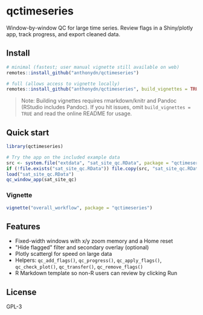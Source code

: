 # qctimeseries

Window-by-window QC for large time series. Review flags in a Shiny/plotly app, track progress, and export cleaned data.

## Install

```r
# minimal (fastest; user manual vignette still available on web)
remotes::install_github("anthonydn/qctimeseries")

# full (allows access to vignette locally)
remotes::install_github("anthonydn/qctimeseries", build_vignettes = TRUE)
```

> Note: Building vignettes requires rmarkdown/knitr and Pandoc (RStudio includes Pandoc). If you hit issues, omit `build_vignettes = TRUE` and read the online README for usage.

## Quick start

```r
library(qctimeseries)

# Try the app on the included example data
src <- system.file("extdata", "sat_site_qc.RData", package = "qctimeseries")
if (!file.exists("sat_site_qc.RData")) file.copy(src, "sat_site_qc.RData")
load("sat_site_qc.RData")
qc_window_app(sat_site_qc)
```

### Vignette

```r
vignette("overall_workflow", package = "qctimeseries")
```

## Features

* Fixed-width windows with x/y zoom memory and a Home reset
* "Hide flagged" filter and secondary overlay (optional)
* Plotly scattergl for speed on large data
* Helpers: `qc_add_flags()`, `qc_progress()`, `qc_apply_flags()`, `qc_check_plot()`, `qc_transfer()`, `qc_remove_flags()`
* R Markdown template so non-R users can review by clicking Run

## License

GPL-3
